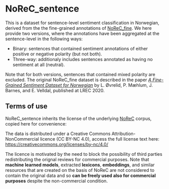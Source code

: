# NoReC_sentence

This is a dataset for sentence-level sentiment classification in Norwegian, derived from the the fine-grained annotations of [NoReC_fine](https://github.com/ltgoslo/norec_fine). We here provide two versions, where the annotations have been aggregated at the sentence-level in the following ways:

* Binary: sentences that contained sentiment annotations of either positive or negative polarity (but not both).  
* Three-way: additionaly includes sentences annotated as having no sentiment at all (neutral).  

Note that for both versions, sentences that contained mixed polarity are excluded. The original NoReC_fine dataset is described in the paper [_A Fine-Grained Sentiment Dataset for Norwegian_](https://www.aclweb.org/anthology/2020.lrec-1.618) by L. Øvrelid, P. Mæhlum, J. Barnes, and E. Velldal, published at LREC 2020.

## Terms of use
NoReC_sentence inherits the license of the underlying [NoReC](https://github.com/ltgoslo/norec) corpus, copied here for convenience:

The data is distributed under a Creative Commons Attribution-NonCommercial licence (CC BY-NC 4.0), access the full license text here: https://creativecommons.org/licenses/by-nc/4.0/

The licence is motivated by the need to block the possibility of third parties redistributing the orignal reviews for commercial purposes. Note that **machine learned models**, extracted **lexicons**, **embeddings**, and similar resources that are created on the basis of NoReC are not considered to contain the original data and so **can be freely used also for commercial purposes** despite the non-commercial condition.
